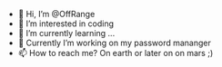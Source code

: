 - 👋 Hi, I’m @OffRange
- 👀 I’m interested in coding
- 🌱 I’m currently learning ...
- 💞️ Currently I’m working on my password mananger
- 📫 How to reach me? On earth or later on on mars ;)

<!---
OffRange/OffRange is a ✨ special ✨ repository because its `README.md` (this file) appears on your GitHub profile.
You can click the Preview link to take a look at your changes.
--->
